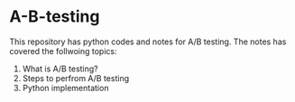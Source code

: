 # A-B-testing

This repository has python codes and notes for A/B testing. The notes has covered the follwoing topics: 
1. What is A/B testing?
2. Steps to perfrom A/B testing
3. Python implementation 
